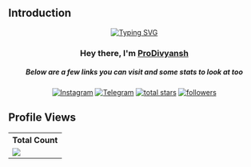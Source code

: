 ## Introduction
<p align="center">
<a href="https://git.io/typing-svg"><img src="https://readme-typing-svg.demolab.com?font=Poppins&pause=1000&color=F7F7F7&random=false&width=435&lines=%F0%9F%91%8B+I'm+a+passionate+developer;Honing+my+skills+in+HTML%2C+CSS%2C+JS+etc.+;A+future+full-stack+developer+in+the+making!" alt="Typing SVG" /></a>
</p>
<h3 align="center">Hey there, I'm <a href="https://github.com/Prodivyansh">ProDivyansh</a></h3>
<h5 align="center">Below are a few links you can visit and some stats to look at too</h5>
<p align="center">
  <a href="https://www.instagram.com/divyansh_jindal9_/"><img alt="Instagram" title="instagram" src="https://img.shields.io/badge/-Instagram-405DE6?style=for-the-badge&logo=Instagram&logoColor=white"/></a>
  <a href="https://t.me/DevDivyansh"><img alt="Telegram" title="telegram" src="https://img.shields.io/badge/-Telegram-229ED9?style=for-the-badge&logo=Telegram&logoColor=white"/></a>
  <a href="https://github.com/ProDivynash?tab=repositories&sort=stargazers">
    <img alt="total stars" title="Total stars on GitHub" src="https://custom-icon-badges.demolab.com/github/stars/ProDivyansh?color=B8B92B&style=for-the-badge&labelColor=959532&logo=star"/></a>
  <a href="https://github.com/ProDivyansh"><img alt="followers" title="Follow me on Github" src="https://img.shields.io/github/followers/ProDivyansh?color=236ad3&style=for-the-badge&logo=github&label=Follow"/></a>
</p align="center">

## Profile Views


  <table align="center">
    <tr>
      <!-- <th align="center">Profile Views</th> -->
      <th >Total Count</th>
    </tr>
    <tr>
      <!-- <td>
        <div align="center">
          <a href="https://github.com/ProDivyansh"><img src="https://github.com/ProDivyansh.png" alt="@ProDivyansh" width="52" /></a>
          <br />
          <a align="center" href="https://github.com/ProDivyansh"><b>ProDivyansh</b></a>
        </b>
      </td> -->
      <!-- Profile Views -->
      <td>
         <a href="https://github.com/ProDivyansh"> <img src="https://komarev.com/ghpvc/?username=prodivyansh&style=for-the-badge&color=brightgreen"> </a>
      </td>
    </tr>
  </table>

